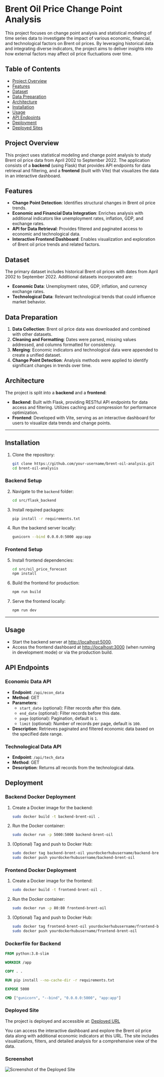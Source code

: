 # Brent Oil Price Change Point Analysis

This project focuses on change point analysis and statistical modeling of time series data to investigate the impact of various economic, financial, and technological factors on Brent oil prices. By leveraging historical data and integrating diverse indicators, the project aims to deliver insights into how external factors may affect oil price fluctuations over time.

## Table of Contents

- [Project Overview](#project-overview)
- [Features](#features)
- [Dataset](#dataset)
- [Data Preparation](#data-preparation)
- [Architecture](#architecture)
- [Installation](#installation)
- [Usage](#usage)
- [API Endpoints](#api-endpoints)
- [Deployment](#deployment)
- [Deployed Sites](#deployed-site)

## Project Overview

This project uses statistical modeling and change point analysis to study Brent oil price data from April 2002 to September 2022. The application consists of a **backend** (using Flask) that provides API endpoints for data retrieval and filtering, and a **frontend** (built with Vite) that visualizes the data in an interactive dashboard.

## Features

- **Change Point Detection**: Identifies structural changes in Brent oil price trends.
- **Economic and Financial Data Integration**: Enriches analysis with additional indicators like unemployment rates, inflation, GDP, and exchange rates.
- **API for Data Retrieval**: Provides filtered and paginated access to economic and technological data.
- **Interactive Frontend Dashboard**: Enables visualization and exploration of Brent oil price trends and related factors.

## Dataset

The primary dataset includes historical Brent oil prices with dates from April 2002 to September 2022. Additional datasets incorporated are:

- **Economic Data**: Unemployment rates, GDP, inflation, and currency exchange rates.
- **Technological Data**: Relevant technological trends that could influence market behavior.

## Data Preparation

1. **Data Collection**: Brent oil price data was downloaded and combined with other datasets.
2. **Cleaning and Formatting**: Dates were parsed, missing values addressed, and columns formatted for consistency.
3. **Merging**: Economic indicators and technological data were appended to create a unified dataset.
4. **Change Point Detection**: Analysis methods were applied to identify significant changes in trends over time.

## Architecture

The project is split into a **backend** and a **frontend**:

- **Backend**: Built with Flask, providing RESTful API endpoints for data access and filtering. Utilizes caching and compression for performance optimization.
- **Frontend**: Developed with Vite, serving as an interactive dashboard for users to visualize data trends and change points.

---

## Installation

1. Clone the repository:

    ```bash
    git clone https://github.com/your-username/brent-oil-analysis.git
    cd brent-oil-analysis
    ```

### Backend Setup

2. Navigate to the `backend` folder:

    ```bash
    cd src/flask_backend
    ```

3. Install required packages:

    ```bash
    pip install -r requirements.txt
    ```

4. Run the backend server locally:

    ```bash
    gunicorn --bind 0.0.0.0:5000 app:app
    ```

### Frontend Setup

5. Install frontend dependencies:

    ```bash
    cd src/oil_price_forecast
    npm install
    ```

6. Build the frontend for production:

    ```bash
    npm run build
    ```

7. Serve the frontend locally:

    ```bash
    npm run dev
    ```

---

## Usage

- Start the backend server at [http://localhost:5000](http://localhost:5000).
- Access the frontend dashboard at [http://localhost:3000](http://localhost:3000) (when running in development mode) or via the production build.

## API Endpoints

### Economic Data API

- **Endpoint**: `/api/econ_data`
- **Method**: GET
- **Parameters**:
  - `start_date` (optional): Filter records after this date.
  - `end_date` (optional): Filter records before this date.
  - `page` (optional): Pagination, default is `1`.
  - `limit` (optional): Number of records per page, default is `100`.
- **Description**: Retrieves paginated and filtered economic data based on the specified date range.

### Technological Data API

- **Endpoint**: `/api/tech_data`
- **Method**: GET
- **Description**: Returns all records from the technological data.

## Deployment

### Backend Docker Deployment

1. Create a Docker image for the backend:

    ```bash
    sudo docker build -t backend-brent-oil .
    ```

2. Run the Docker container:

    ```bash
    sudo docker run -p 5000:5000 backend-brent-oil
    ```

3. (Optional) Tag and push to Docker Hub:

    ```bash
    sudo docker tag backend-brent-oil yourdockerhubusername/backend-brent-oil
    sudo docker push yourdockerhubusername/backend-brent-oil
    ```

### Frontend Docker Deployment

1. Create a Docker image for the frontend:

    ```bash
    sudo docker build -t frontend-brent-oil .
    ```

2. Run the Docker container:

    ```bash
    sudo docker run -p 80:80 frontend-brent-oil
    ```

3. (Optional) Tag and push to Docker Hub:

    ```bash
    sudo docker tag frontend-brent-oil yourdockerhubusername/frontend-brent-oil
    sudo docker push yourdockerhubusername/frontend-brent-oil
    ```

### Dockerfile for Backend

```Dockerfile
FROM python:3.8-slim

WORKDIR /app

COPY . .

RUN pip install --no-cache-dir -r requirements.txt

EXPOSE 5000

CMD ["gunicorn", "--bind", "0.0.0.0:5000", "app:app"]
```

### Deployed Site
The project is deployed and accessible at: [Deployed URL](https://frontend-brent-oil-latest.onrender.com/)

You can access the interactive dashboard and explore the Brent oil price data along with additional economic indicators at this URL. The site includes visualizations, filters, and detailed analysis for a comprehensive view of the data.

### Screenshot

![Screenshot of the Deployed Site](assets/screenshot.png)